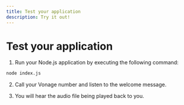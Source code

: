 ```yaml
---
title: Test your application
description: Try it out!
---
```


# Test your application

1. Run your Node.js application by executing the following command:

  ```sh
  node index.js
  ```

2. Call your Vonage number and listen to the welcome message.

3. You will hear the audio file being played back to you. 
